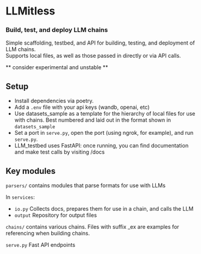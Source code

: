 # LLMitless

### Build, test, and deploy LLM chains

Simple scaffolding, testbed, and API for building, testing, and deployment of LLM chains.  
Supports local files, as well as those passed in directly or via API calls.

** consider experimental and unstable **

## Setup
- Install dependencies via poetry.
- Add a `.env` file with your api keys (wandb, openai, etc)
- Use datasets_sample as a template for the hierarchy of local files for use with chains. Best numbered and laid out in the format shown in `datasets_sample`
- Set a port in `serve.py`, open the port (using ngrok, for example), and run `serve.py`.
- LLM_testbed uses FastAPI: once running, you can find documentation and make test calls by visiting /docs

## Key modules
`parsers/` contains modules that parse formats for use with LLMs

In `services`:
- `io.py` Collects docs, prepares them for use in a chain, and calls the LLM
- `output` Repository for output files

`chains/` contains various chains. Files with suffix _ex are examples for referencing when building chains.

`serve.py` Fast API endpoints
